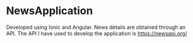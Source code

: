 # NewsApplication
Developed using Ionic and Angular. News details are obtained through an API. The API I have used to develop  the application is https://newsapi.org/
